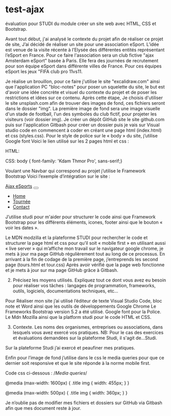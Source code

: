 # test-ajax
 évaluation pour STUDI du module créer un site web avec HTML, CSS et Bootstrap.

Avant tout début, j'ai analysé le contexte du projet afin de réaliser ce projet de site,
J’ai décidé de réaliser un site pour une association eSport.
L’idée est venue de la visite récente à l’Elysée des différentes entités représentant l’eSport en France.
Pour ce faire l'association sera un club fictive "ajax Amsterdam eSport" basée à Paris.
Elle fera des journées de recrutement pour son équipe eSport dans différente villes de France.
Pour ces équipes eSport les jeux "FIFA club pro 11vs11.

Je réalise un brouillon, pour ce faire j'utilise le site "excalidraw.com" ainsi que l'application PC "bloc-notes" pour poser un squelette du site, le but est d'avoir une idée concrète et visuel du contexte du projet et de poser les restrictions et idées sur ce contenu.
Après cette étape, Je choisis d'utiliser le site unsplash.com afin de trouver des images de fond, ces fichiers seront dans le dossier "img".
La première image de fond sera une image visuelle d'un stade de football, l'un des symboles du club fictif, pour projeter les visiteurs (voir dossier img).
Je créer un dépôt GitHub site le site github.com puis sur l'application Gitbash pour créer un dossier puis je vais sur Visual studio code en commencent à coder en créant une page html (index.html) et css (styles.css).
Pour le style de police sur le « body » du site, j’utilise Google font
Voici le lien utilisé sur les 2 pages html et css :

HTML:
<link rel="preconnect" href="https://fonts.googleapis.com">
  <link rel="preconnect" href="https://fonts.gstatic.com" crossorigin>
  <link href="https://fonts.googleapis.com/css2?family=Kdam+Thmor+Pro&display=swap" rel="stylesheet">
  <link rel="stylesheet" href="styles.css">


CSS:
body {
  font-family: 'Kdam Thmor Pro', sans-serif;}

Voulant une Navbar qui correspond au projet j’utilise le Framework Bootstrap
Voici l’exemple d’intégration sur le site :
<!-- Navbar -->
  <nav class="navbar navbar-expand-lg bg-light">
    <div class="container-fluid">
      <a class="navbar-brand" href="/index.html">Ajax eSports</a>
      <button class="navbar-toggler" type="button" data-bs-toggle="collapse" data-bs-target="#navbarNav" aria-controls="navbarNav" aria-expanded="false" aria-label="Toggle navigation">
        <span class="navbar-toggler-icon"></span>
      </button>
      <div class="collapse navbar-collapse" id="navbarNav">
        <ul class="navbar-nav">
          <li class="nav-item">
            <a class="nav-link active" aria-current="page" href="/index.html">Home</a>
          </li>
          <li class="nav-item">
            <a class="nav-link" href="tours/tours.html">Tournée</a>
          </li>
          <li class="nav-item">
            <a class="nav-link" href="#footer">Contact</a>
          </li>
        </ul>
      </div>
    </div>
  </nav>

J’utilise studi pour m'aider pour structurer le code ainsi que Framework Bootstrap pour les différents éléments, icones, footer ainsi que le bouton « voir les dates ».

Le MDN modzilla et la plateforme STUDI pour rechercher le code et structurer la page html et css pour qu’il soit « mobile first » en utilisant aussi « live server » qui m’affiche mon travail sur le navigateur google chrome, je mets à jour ma page GitHub régulièrement tout au long de ce processus.
En arrivant à la fin de codage de la première page, j’entreprends les second page (tours.html et tour.css) 
Après avoir vérifié que la page web fonctionne et je mets à jour sur ma page GitHub grâce à Gitbash.






2.	Précisez les moyens utilisés. Expliquez tout ce dont vous avez eu besoin pour réaliser vos tâches : langages de programmation, frameworks, outils, logiciels, documentations techniques, etc...

Pour Réaliser mon site j’ai utilisé l’éditeur de texte Visual Studio Code, bloc note et Word ainsi que les outils de développements Google Chrome
Le Frameworks Bootstrap version 5.2 a été utilisé.
Google font pour la Police.
Le Mdn Mozilla ainsi que la platform studi pour le code HTML et CSS.




3.	Contexte. Les noms des organismes, entreprises ou associations, dans lesquels vous avez exercé vos pratiques.
NB: Pour le cas des exercices et évaluations demandées sur la plateforme Studi, il s'agit de...Studi.



Sur la plateforme Studi j’ai exercé et peaufiner mes pratiques.


Enfin pour l’image de fond j’utilise dans le css le media queries pour que ce dernier soit responsive et que le site réponde à la norme mobile first.

Code css ci-dessous :
/*Media queries*/

@media (max-width: 1600px) {
  .title img {
    width: 455px;
  }
}

@media (max-width: 500px) {
  .title img {
    width: 360px;
  }
}

Je n’oublie pas de modifier mes fichiers et dossiers sur GitHub via Gitbash afin que mes document reste à jour.

